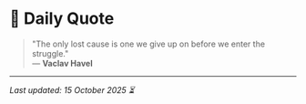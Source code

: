 # 📜 Daily Quote

> "The only lost cause is one we give up on before we enter the struggle."  
> — **Vaclav Havel**

---

_Last updated: 15 October 2025 ⏳_
